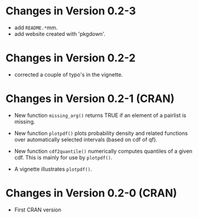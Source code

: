 # Changes in Version 0.2-3

- add `README.*`mm.
- add website created with 'pkgdown'.


# Changes in Version 0.2-2

- corrected a couple of typo's in the vignette.


# Changes in Version 0.2-1 (CRAN)

- New function `missing_arg()` returns TRUE if an element of a pairlist is
  missing.

- New function `plotpdf()` plots probability density and related functions over
  automatically selected intervals (based on cdf of qf).

- New function `cdf2quantile()` numerically computes quantiles of a given cdf.
  This is mainly for use by `plotpdf()`.

- A vignette illustrates `plotpdf()`.


# Changes in Version 0.2-0 (CRAN)

   - First CRAN version
